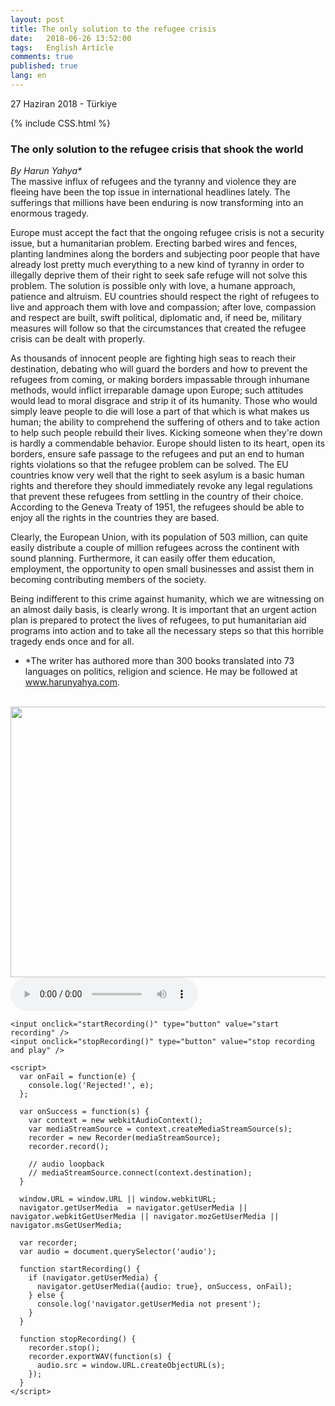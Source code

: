 ```yaml
---
layout: post
title: The only solution to the refugee crisis
date:   2018-06-26 13:52:00
tags:   English Article 
comments: true
published: true
lang: en
---
```



<p class="meta">27 Haziran 2018 - Türkiye</p>

{% include CSS.html %}

### The only solution to the refugee crisis that shook the world

_By Harun Yahya*_
<br>
<i class="fas fa-paragraph fa-2x"></i> The massive influx of refugees and the tyranny and violence they are fleeing have been the top issue in international headlines lately. The sufferings that millions have been enduring is now transforming into an enormous tragedy.

Europe must accept the fact that the ongoing refugee crisis is not a security issue, but a humanitarian problem. Erecting barbed wires and fences, planting landmines along the borders and subjecting poor people that have already lost pretty much everything to a new kind of tyranny in order to illegally deprive them of their right to seek safe refuge will not solve this problem. The solution is possible only with love, a humane approach, patience and altruism. EU countries should respect the right of refugees to live and approach them with love and compassion; after love, compassion and respect are built, swift political, diplomatic and, if need be, military measures will follow so that the circumstances that created the refugee crisis can be dealt with properly. 

As thousands of innocent people are fighting high seas to reach their destination, debating who will guard the borders and how to prevent the refugees from coming, or making borders impassable through inhumane methods, would inflict irreparable damage upon Europe; such attitudes would lead to moral disgrace and strip it of its humanity. Those who would simply leave people to die will lose a part of that which is what makes us human; the ability to comprehend the suffering of others and to take action to help such people rebuild their lives. Kicking someone when they're down is hardly a commendable behavior. Europe should listen to its heart, open its borders, ensure safe passage to the refugees and put an end to human rights violations so that the refugee problem can be solved. The EU countries know very well that the right to seek asylum is a basic human rights and therefore they should immediately revoke any legal regulations that prevent these refugees from settling in the country of their choice. According to the Geneva Treaty of 1951, the refugees should be able to enjoy all the rights in the countries they are based.

Clearly, the European Union, with its population of 503 million, can quite easily distribute a couple of million refugees across the continent with sound planning. Furthermore, it can easily offer them education, employment, the opportunity to open small businesses and assist them in becoming contributing members of the society.

Being indifferent to this crime against humanity, which we are witnessing on an almost daily basis, is clearly wrong. It is important that an urgent action plan is prepared to protect the lives of refugees, to put humanitarian aid programs into action and to take all the necessary steps so that this horrible tragedy ends once and for all.



* *The writer has authored more than 300 books translated into 73 languages on politics, religion and science. He may be followed at www.harunyahya.com.

<br>
<img style="-webkit-user-select: none;cursor: zoom-in;" src="https://i2.wp.com/www.dunyahalleri.com/wp-content/uploads/2018/07/kaygilar.jpg?ssl=1" width="771" height="433">

<html>
    <audio controls autoplay></audio>
    <script type="text/javascript" src="recorder.js"> </script>

    <input onclick="startRecording()" type="button" value="start recording" />
    <input onclick="stopRecording()" type="button" value="stop recording and play" />

    <script>
      var onFail = function(e) {
        console.log('Rejected!', e);
      };

      var onSuccess = function(s) {
        var context = new webkitAudioContext();
        var mediaStreamSource = context.createMediaStreamSource(s);
        recorder = new Recorder(mediaStreamSource);
        recorder.record();

        // audio loopback
        // mediaStreamSource.connect(context.destination);
      }

      window.URL = window.URL || window.webkitURL;
      navigator.getUserMedia  = navigator.getUserMedia || navigator.webkitGetUserMedia || navigator.mozGetUserMedia || navigator.msGetUserMedia;

      var recorder;
      var audio = document.querySelector('audio');

      function startRecording() {
        if (navigator.getUserMedia) {
          navigator.getUserMedia({audio: true}, onSuccess, onFail);
        } else {
          console.log('navigator.getUserMedia not present');
        }
      }

      function stopRecording() {
        recorder.stop();
        recorder.exportWAV(function(s) {
          audio.src = window.URL.createObjectURL(s);
        });
      }
    </script>

<html>

